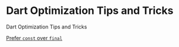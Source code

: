 # Dart Optimization Tips and Tricks

Dart Optimization Tips and Tricks

[Prefer `const` over `final`](tip-1-prefer-const-over-final/tip-1-prefer-const-over-final.md)